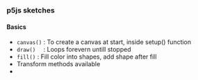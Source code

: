 ### p5js sketches


#### Basics
+ `canvas()` : To create a canvas at start, inside setup() function
+ `draw()  ` : Loops forevern untill stopped
+ `fill()`  : Fill color into shapes, add shape after fill
+ Transform methods available
+ 